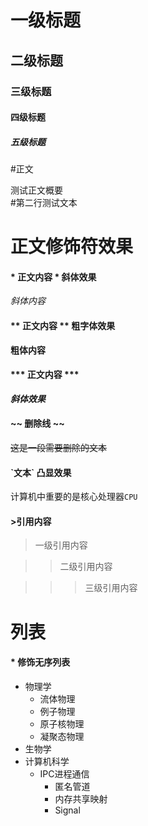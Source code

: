 # 一级标题

## 二级标题

### 三级标题

#### 四级标题

##### 五级标题

#正文

测试正文概要<br>
\#第二行测试文本

# 正文修饰符效果

#### \* 正文内容 \* 斜体效果

*斜体内容*

#### \*\* 正文内容 \*\* 粗字体效果

**粗体内容**

#### \*\*\* 正文内容 \*\*\*

***斜体效果***

#### \~\~ 删除线 \~\~

~~这是一段需要删除的文本~~

#### \`文本\` 凸显效果

计算机中重要的是核心处理器`CPU`

#### \>引用内容

> 一级引用内容

>> 二级引用内容

>>> 三级引用内容

# 列表

#### \* 修饰无序列表

* 物理学
  * 流体物理
  * 例子物理
  * 原子核物理
  * 凝聚态物理
* 生物学
* 计算机科学
  * IPC进程通信
    * 匿名管道
    * 内存共享映射
    * Signal






